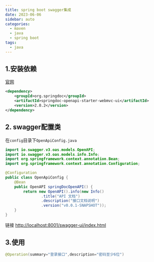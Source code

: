 ```yaml
---
title: spring boot swagger集成
date: 2023-06-06
sidebar: auto
categories:
  - maven
  - java
  - spring boot
tags:
  - java
---
```


## 1.安装依赖

[官网](https://springdoc.org/)

```xml
<dependency>
    <groupId>org.springdoc</groupId>
    <artifactId>springdoc-openapi-starter-webmvc-ui</artifactId>
    <version>2.0.2</version>
</dependency>
```

## 2. swagger配置类

在`config`目录下`OpenApiConfig.java`

```java
import io.swagger.v3.oas.models.OpenAPI;
import io.swagger.v3.oas.models.info.Info;
import org.springframework.context.annotation.Bean;
import org.springframework.context.annotation.Configuration;

@Configuration
public class OpenApiConfig {
    @Bean
    public OpenAPI springDocOpenAPI() {
        return new OpenAPI().info(new Info()
                .title("API 文档")
                .description("接口文档说明")
                .version("v0.0.1-SNAPSHOT"));
    }
}
```

链接 [http://localhost:8001/swagger-ui/index.html](http://localhost:8001/swagger-ui/index.html)

## 3.使用

```java
@Operation(summary="登录接口",description="密码至少6位")
```

